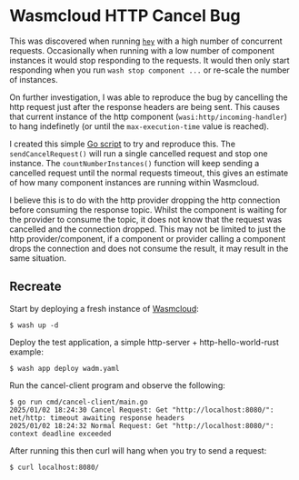 # Wasmcloud HTTP Cancel Bug

This was discovered when running [`hey`](github.com/rakyll/hey) with a high number of concurrent requests. Occasionally when running with a low number of component instances it would stop responding to the requests. It would then only start responding when you run `wash stop component ...` or re-scale the number of instances.

On further investigation, I was able to reproduce the bug by cancelling the http request just after the response headers are being sent. This causes that current instance of the http component (`wasi:http/incoming-handler`) to hang indefinetly (or until the `max-execution-time` value is reached). 

I created this simple [Go script](https://github.com/jamesstocktonj1/cancel-client/blob/main/cmd/cancel-client/main.go) to try and reproduce this. The `sendCancelRequest()` will run a single cancelled request and stop one instance. The `countNumberInstances()` function will keep sending a cancelled request until the normal requests timeout, this gives an estimate of how many component instances are running within Wasmcloud.

I believe this is to do with the http provider dropping the http connection before consuming the response topic. Whilst the component is waiting for the provider to consume the topic, it does not know that the request was cancelled and the connection dropped. This may not be limited to just the http provider/component, if a component or provider calling a component drops the connection and does not consume the result, it may result in the same situation.

## Recreate
Start by deploying a fresh instance of [Wasmcloud](https://github.com/wasmCloud/wasmCloud):
```
$ wash up -d
```

Deploy the test application, a simple http-server + http-hello-world-rust example:
```
$ wash app deploy wadm.yaml
```

Run the cancel-client program and observe the following:
```
$ go run cmd/cancel-client/main.go 
2025/01/02 18:24:30 Cancel Request: Get "http://localhost:8080/": net/http: timeout awaiting response headers
2025/01/02 18:24:32 Normal Request: Get "http://localhost:8080/": context deadline exceeded
```

After running this then curl will hang when you try to send a request:
```
$ curl localhost:8080/
```